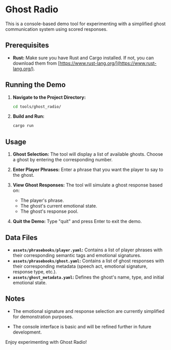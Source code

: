 # Ghost Radio

This is a console-based demo tool for experimenting with a simplified ghost
communication system using scored responses. 

## Prerequisites

* **Rust:**  Make sure you have Rust and Cargo installed.
  If not, you can download them from [https://www.rust-lang.org/](https://www.rust-lang.org/).

## Running the Demo

1. **Navigate to the Project Directory:**
   ```bash
   cd tools/ghost_radio/ 
   ```

2. **Build and Run:**
   ```bash
   cargo run
   ```

## Usage

1.  **Ghost Selection:**  The tool will display a list of available ghosts.
    Choose a ghost by entering the corresponding number.

2.  **Enter Player Phrases:**  Enter a phrase that you want the player to say to the ghost.  

3. **View Ghost Responses:**  The tool will simulate a ghost response based on:
    * The player's phrase.
    * The ghost's current emotional state.
    * The ghost's response pool.

4. **Quit the Demo:**  Type "quit" and press Enter to exit the demo.

## Data Files

*  **`assets/phrasebooks/player.yaml`:**  Contains a list of player phrases with
   their corresponding semantic tags and emotional signatures.
*  **`assets/phrasebooks/ghost.yaml`:**  Contains a list of ghost responses with 
   their corresponding metadata (speech act, emotional signature, response type, etc.).
*  **`assets/ghost_metadata.yaml`:**  Defines the ghost's name, type, and initial emotional state. 

## Notes

* The emotional signature and response selection 
  are currently simplified for demonstration purposes. 

* The console interface is basic and will be 
  refined further in future development. 

Enjoy experimenting with Ghost Radio! 
